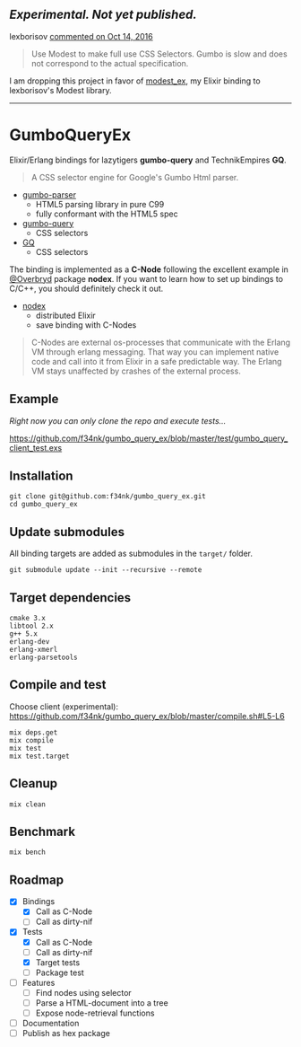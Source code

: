 ## *Experimental. Not yet published.*

lexborisov [commented on Oct 14, 2016](https://github.com/lexborisov/myhtml/issues/73#issuecomment-253819403)
>Use Modest to make full use CSS Selectors. Gumbo is slow and does not correspond to the actual specification.

I am dropping this project in favor of [modest_ex](https://github.com/f34nk/modest_ex), my Elixir binding to lexborisov's Modest library.

---

# GumboQueryEx

Elixir/Erlang bindings for lazytigers **gumbo-query** and TechnikEmpires **GQ**.

>A CSS selector engine for Google's Gumbo Html parser.

- [gumbo-parser](https://github.com/google/gumbo-parser)
	- HTML5 parsing library in pure C99
	- fully conformant with the HTML5 spec
- [gumbo-query](https://github.com/lazytiger/gumbo-query)
	- CSS selectors
- [GQ](https://github.com/TechnikEmpire/GQ)
	- CSS selectors

The binding is implemented as a **C-Node** following the excellent example in [@Overbryd](https://github.com/Overbryd/nodex) package **nodex**. If you want to learn how to set up bindings to C/C++, you should definitely check it out.

- [nodex](https://github.com/Overbryd/nodex)
	- distributed Elixir
	- save binding with C-Nodes

>C-Nodes are external os-processes that communicate with the Erlang VM through erlang messaging. That way you can implement native code and call into it from Elixir in a safe predictable way. The Erlang VM stays unaffected by crashes of the external process.

## Example

*Right now you can only clone the repo and execute tests...*

https://github.com/f34nk/gumbo_query_ex/blob/master/test/gumbo_query_client_test.exs

## Installation

	git clone git@github.com:f34nk/gumbo_query_ex.git
	cd gumbo_query_ex

<!-- If [available in Hex](https://hex.pm/docs/publish), the package can be installed
by adding `gumbo_query_ex` to your list of dependencies in `mix.exs`:

```elixir
def deps do
  [
    {:gumbo_query_ex, "~> 0.1.0"}
  ]
end
```

Documentation can be generated with [ExDoc](https://github.com/elixir-lang/ex_doc)
and published on [HexDocs](https://hexdocs.pm). Once published, the docs can
be found at [https://hexdocs.pm/gumbo_query_ex](https://hexdocs.pm/gumbo_query_ex).
 -->

## Update submodules

All binding targets are added as submodules in the `target/` folder.

	git submodule update --init --recursive --remote

## Target dependencies

	cmake 3.x
	libtool 2.x
	g++ 5.x
	erlang-dev
	erlang-xmerl
	erlang-parsetools

## Compile and test

Choose client (experimental):
https://github.com/f34nk/gumbo_query_ex/blob/master/compile.sh#L5-L6

	mix deps.get
	mix compile
	mix test
	mix test.target

## Cleanup

	mix clean

## Benchmark

	mix bench

## Roadmap

- [x] Bindings
	- [x] Call as C-Node
	- [ ] Call as dirty-nif
- [x] Tests
	- [x] Call as C-Node
	- [ ] Call as dirty-nif
	- [x] Target tests
	- [ ] Package test
- [ ] Features
	- [ ] Find nodes using selector
	- [ ] Parse a HTML-document into a tree
	- [ ] Expose node-retrieval functions
- [ ] Documentation
- [ ] Publish as hex package